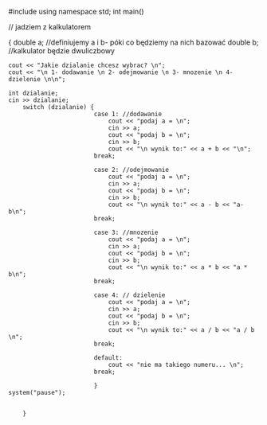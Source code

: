 #include <iostream>
using namespace std;
int main()

// jadziem z kalkulatorem

{
	double a;				//definiujemy a i b- póki co będziemy na nich bazować
	double b;				//kalkulator będzie dwuliczbowy

	cout << "Jakie dzialanie chcesz wybrac? \n";
	cout << "\n 1- dodawanie \n 2- odejmowanie \n 3- mnozenie \n 4- dzielenie \n\n";
	
	int dzialanie;
	cin >> dzialanie;
		switch (dzialanie) {
							case 1: //dodawanie
								cout << "podaj a = \n";
								cin >> a;
								cout << "podaj b = \n";
								cin >> b;
								cout << "\n wynik to:" << a + b << "\n";
							break;

							case 2: //odejmowanie
								cout << "podaj a = \n";
								cin >> a;
								cout << "podaj b = \n";
								cin >> b;
								cout << "\n wynik to:" << a - b << "a-b\n";
							break;

							case 3: //mnozenie
								cout << "podaj a = \n";
								cin >> a;
								cout << "podaj b = \n";
								cin >> b;
								cout << "\n wynik to:" << a * b << "a * b\n";
							break;

							case 4: // dzielenie
								cout << "podaj a = \n";
								cin >> a;
								cout << "podaj b = \n";
								cin >> b;
								cout << "\n wynik to:" << a / b << "a / b \n";
							break;

							default:
								cout << "nie ma takiego numeru... \n";
							break;

							}
	system("pause");


		}
